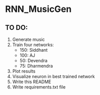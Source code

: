 # RNN_MusicGen

## TO DO:
1. Generate music
2. Train four networks:
    * 150: Siddhant
    * 100: AJ
    * 50: Devendra
    * 75: Dharmendra
3. Plot results
4. Visualize neuron in best trained network
5. Write this README
6. Write requirements.txt file
